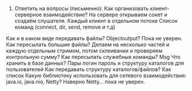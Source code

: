 1. Ответить на вопросы (письменно): 
Как организовать клиент-серверное взаимодействие?
На сервере открываем сокет и создаём слушателя.
Каждый клиент в отдельном потоке
Список команд (connect, dir, send, remove и т.д)

Как и в каком виде передавать файлы?
Objectoutput? Пока не уверен.
Как пересылать большие файлы?
Делаем на несколько частей и каждую отдельным стримом, потом склеивании и проверяем контрольную сумму?
Как пересылать служебные команды?
Msg 
Что хранить в базе данных?
Пары логин пароль и структуру каталогов для пользователей
Как передавать структуру каталогов/файлов?
Как список
Какую библиотеку использовать для сетевого взаимодействия: java.io, java.nio, Netty?
Наверно Netty… пока не уверен.
